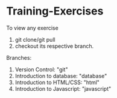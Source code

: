 # Training-Exercises
To view any exercise
  1. git clone/git pull
  2. checkout its respective branch.

Branches:
  1. Version Control: "git"
  2. Introduction to database: "database"
  3. Introduction to HTML/CSS: "html"
  4. Introduction to Javascript: "javascript"
